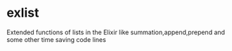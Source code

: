 # exlist
Extended functions of lists in the Elixir like summation,append,prepend and some other time saving code lines
